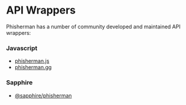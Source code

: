 # API Wrappers

Phisherman has a number of community developed and maintained API wrappers:

### Javascript
- [phisherman.js](https://www.npmjs.com/package/phisherman.js)
- [phisherman.gg](https://www.npmjs.com/package/phisherman.gg)

### Sapphire
- [@sapphire/phisherman](https://www.npmjs.com/package/@sapphire/phisherman)